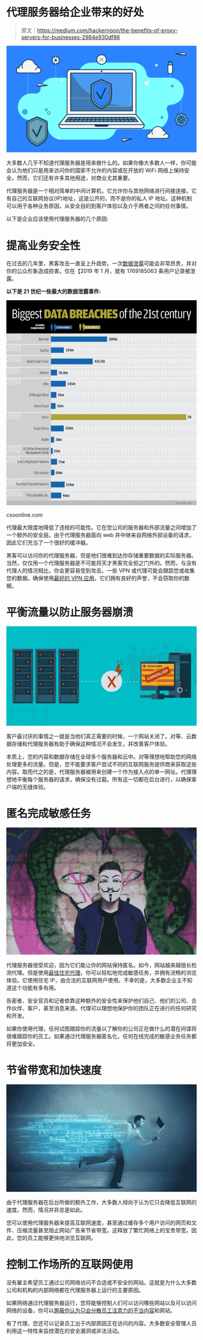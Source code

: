 # 代理服务器给企业带来的好处

> 原文：<https://medium.com/hackernoon/the-benefits-of-proxy-servers-for-businesses-2984e930df86>

![](img/979fe32af9e5b1bc26e93ef83d626e46.png)

大多数人几乎不知道代理服务器是用来做什么的。如果你像大多数人一样，你可能会认为他们只是用来访问你的国家不允许的内容或在开放的 WiFi 网络上保持安全。然而，它们还有许多其他用途，对商业尤其重要。

代理服务器是一个相对简单的中间计算机，它允许你与其他网络进行间接连接。它有自己的互联网协议(IP)地址，这是公开的，而不是你的私人 IP 地址。这种机制可以用于各种业务原因，从安全目的到客户体验以及介于两者之间的任何事情。

以下是企业应该使用代理服务器的几个原因:

# 提高业务安全性

在过去的几年里，黑客攻击一直呈上升趋势。一次[数据泄露](https://en.wikipedia.org/wiki/Data_breach)可能会非常昂贵，并对你的公众形象造成损害。仅在【2019 年 1 月，就有 1769185063 条用户记录被泄露。

**以下是 21 世纪一些最大的数据泄露事件:**

![](img/fc0721b8955c69402e20ed72752d9aa3.png)

csoonline.com

代理最大限度地降低了违规的可能性。它在您公司的服务器和外部流量之间增加了一个额外的安全层。由于代理服务器面向 web 并中继来自网络外部设备的请求，因此它们充当了一个很好的缓冲器。

黑客可以访问你的代理服务器，但是他们很难到达你存储重要数据的实际服务器。当然，仅仅用一个代理服务器是不可能将天才黑客完全拒之门外的。然而，与没有代理人的情况相比，你会更容易受到攻击。一些 VPN 或代理可能会跟踪您或收集您的数据。确保使用[最好的 VPN 应用](https://www.techforpc.com/top-5-vpn-apps-pc-download)，它们拥有良好的声誉，不会窃取你的数据。

# **平衡流量以防止服务器崩溃**

![](img/7d4c8988134a4ba7cfbbfb27690a6691.png)

客户最讨厌的事情之一就是当他们真正需要的时候，一个网站关闭了。对等、云数据存储和代理服务器有助于确保这种情况不会发生，并改善客户体验。

本质上，您的内容和数据存储在全球多个服务器和云中。对等理想地帮助您的网络处理更多的流量。但是，您不能要求客户尝试不同的互联网服务提供商来获取这些内容。取而代之的是，代理服务器被用来创建一个作为接入点的单一网址。代理理想地平衡每个服务器的请求，确保没有过载。所有这一切都在后台进行，以确保客户端的无缝体验。

# **匿名完成敏感任务**

![](img/8dee22221294baf9ce529f88e3435f95.png)

代理服务器很受欢迎，因为它们能让你的网站保持匿名。如今，网站越来越擅长检测代理。但是使用[最佳住宅代理](https://proxy-central.com/top-9-backconnect-proxy-service-providers/)，你可以轻松地完成敏感任务，并拥有流畅的浏览体验。它使用住宅 IP，由合法的互联网用户使用。不幸的是，大多数企业主不知道这个功能有多有用。

告密者、安全官员和记者依靠这种额外的安全性来保护他们自己、他们的公司、合作伙伴、客户，甚至消息来源。代理可以理想地保护你的团队正在进行的任何研究和开发。

如果你使用代理，任何试图跟踪你的流量以了解你的公司正在做什么的潜在间谍将很难跟踪你的员工。如果通过代理服务器匿名化，任何在线完成的敏感业务任务都将更加安全。

# **节省带宽和加快速度**

![](img/9935a31457d079076c2881b360678330.png)

由于代理服务器在后台所做的额外工作，大多数人倾向于认为它只会降低互联网的速度。然而，情况并非总是如此。

您可以使用代理服务器来提高互联网速度，甚至通过缓存多个用户访问的网页和文件、压缩流量甚至阻止网站广告来节省带宽。这释放了繁忙网络上的宝贵带宽，因此，您的员工能够更快地浏览互联网。

# **控制工作场所的互联网使用**

没有雇主希望员工通过公司网络访问不合适或不安全的网站。这就是为什么大多数公司和机构的内部网络都在代理服务器上运行的主要原因。

如果网络通过代理服务器运行，您将能够控制人们可以访问哪些网站以及可以访问网络的设备。你可以[屏蔽你认为只会分散员工注意力的不当内容](https://smallbusiness.chron.com/block-website-analog-proxy-47916.html)和网站。

有了代理，您还可以记录员工出于内部原因正在访问的内容。大多数安全管理人员利用这一特性来监控潜在的安全漏洞或非法活动。
